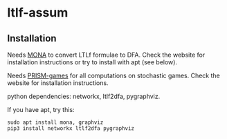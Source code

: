 # ltlf-assum

## Installation


Needs [MONA](http://www.brics.dk/mona/) to convert LTLf formulae to DFA. Check the website for installation instructions or try to install with apt (see below).

Needs [PRISM-games](https://www.prismmodelchecker.org/games/) for all computations on stochastic games. Check the website for installation instructions.

python dependencies: networkx, ltlf2dfa, pygraphviz. 

If you have apt, try this:

```
sudo apt install mona, graphviz
pip3 install networkx ltlf2dfa pygraphviz
```
